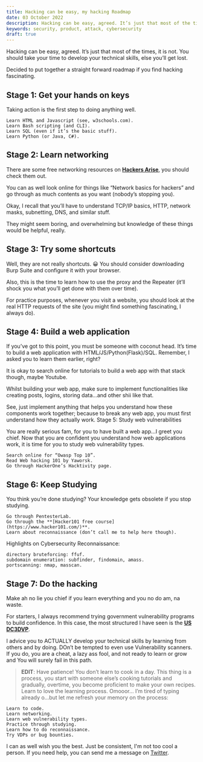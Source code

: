 ```yaml
---
title: Hacking can be easy, my hacking Roadmap
date: 03 October 2022
description: Hacking can be easy, agreed. It’s just that most of the times, it is not. You should take your time to develop your technical skills, else you’ll get lost. I decided to put together a straight forward roadmap for anyone who finds hacking fascinating.
keywords: security, product, attack, cybersecurity
draft: true
---
```


Hacking can be easy, agreed. It’s just that most of the times, it is not. You should take your time to develop your technical skills, else you’ll get lost.

Decided to put together a straight forward roadmap if you find hacking fascinating.

## Stage 1: Get your hands on keys

Taking action is the first step to doing anything well.

    Learn HTML and Javascript (see, w3schools.com).
    Learn Bash scripting (and CLI).
    Learn SQL (even if it’s the basic stuff).
    Learn Python (or Java, C#).

## Stage 2: Learn networking

There are some free networking resources on **[Hackers Arise](https://www.hackers-arise.com/)**, you should check them out.

You can as well look online for things like “Network basics for hackers” and go through as much contents as you want (nobody’s stopping you).

Okay, I recall that you’ll have to understand TCP/IP basics, HTTP, network masks, subnetting, DNS, and similar stuff.

They might seem boring, and overwhelming but knowledge of these things would be helpful, really.

## Stage 3: Try some shortcuts

Well, they are not really shortcuts. 😀 You should consider downloading Burp Suite and configure it with your browser.

Also, this is the time to learn how to use the proxy and the Repeater (it’ll shock you what you’ll get done with them over time).

For practice purposes, whenever you visit a website, you should look at the real HTTP requests of the site (you might find something fascinating, I always do).

## Stage 4: Build a web application

If you’ve got to this point, you must be someone with coconut head. It’s time to build a web application with HTML/JS/Python(Flask)/SQL. Remember, I asked you to learn them earlier, right?

It is okay to search online for tutorials to build a web app with that stack though, maybe Youtube.

Whilst building your web app, make sure to implement functionalities like creating posts, logins, storing data…and other shii like that.

See, just implement anything that helps you understand how these components work together; because to break any web app, you must first understand how they actually work.
Stage 5: Study web vulnerabilities

You are really serious fam, for you to have built a web app…I greet you chief. Now that you are confident you understand how web applications work, it is time for you to study web vulnerability types.

    Search online for “Owasp Top 10”.
    Read Web hacking 101 by Yaworsk.
    Go through HackerOne’s Hacktivity page.

## Stage 6: Keep Studying

You think you’re done studying? Your knowledge gets obsolete if you stop studying.

    Go through PentesterLab.
    Go through the **[Hacker101 free course](https://www.hacker101.com/)**.
    Learn about reconnaissance (don’t call me to help here though).

Highlights on Cybersecurity Reconnaissance:

    directory bruteforcing: ffuf.
    subdomain enumeration: subfinder, findomain, amass.
    portscanning: nmap, masscan.

## Stage 7: Do the hacking

Make ah no lie you chief if you learn everything and you no do am, na waste.

For starters, I always recommend trying government vulnerability programs to build confidence. In this case, the most structured I have seen is the **[US DC3DVP](https://www.dc3.mil/Missions/Vulnerability-Disclosure/Vulnerability-Disclosure-Program-VDP/)**.

I advice you to ACTUALLY develop your technical skills by learning from others and by doing. DOn’t be tempted to even use Vulnerability scanners. If you do, you are a cheat, a lazy ass fool, and not ready to learn or grow and You will surely fail in this path.


> **EDIT**: Have patience! You don’t learn to cook in a day. This thing is a process, you start with someone else’s cooking tutorials and gradually, overtime, you become proficient to make your own recipes. Learn to love the learning process. Omooor... I’m tired of typing already o…but let me refresh your memory on the process:

    Learn to code.
    Learn networking.
    Learn web vulnerability types.
    Practice through studying.
    Learn how to do reconnaissance.
    Try VDPs or bug bounties.

I can as well wish you the best. Just be consistent, I'm not too cool a person. If you need help, you can send me a message on [Twitter](https://x.com/1cbyc).

